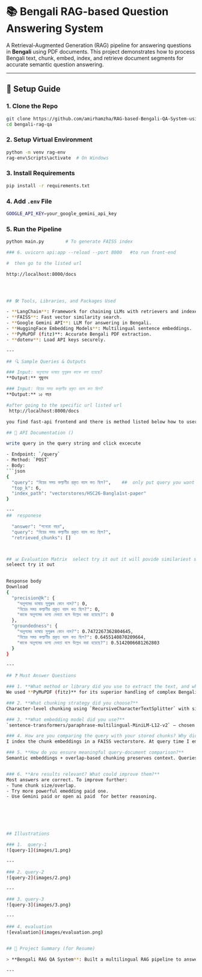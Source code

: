 
# 📚 Bengali RAG-based Question Answering System

A Retrieval-Augmented Generation (RAG) pipeline for answering questions in **Bengali** using PDF documents. This project demonstrates how to process Bengali text, chunk, embed, index, and retrieve document segments for accurate semantic question answering.

---

## 🚀 Setup Guide

### 1. Clone the Repo
```bash
git clone https://github.com/amirhamzha/RAG-based-Bengali-QA-System-using-Gemini-FAISS.git
cd bengali-rag-qa
```

### 2. Setup Virtual Environment
```bash
python -m venv rag-env
rag-env\Scripts\activate  # On Windows
```

### 3. Install Requirements
```bash
pip install -r requirements.txt
```

### 4. Add `.env` File
```bash
GOOGLE_API_KEY=your_google_gemini_api_key
```

### 5. Run the Pipeline
```bash
python main.py        # To generate FAISS index

### 6. uvicorn api:app --reload --port 8000   #to run front-end

#  then go to the listed url 

http://localhost:8000/docs




## 🛠️ Tools, Libraries, and Packages Used

- **LangChain**: Framework for chaining LLMs with retrievers and indexes.
- **FAISS**: Fast vector similarity search.
- **Google Gemini API**: LLM for answering in Bengali.
- **HuggingFace Embedding Models**: Multilingual sentence embeddings.
- **PyMuPDF (fitz)**: Accurate Bengali PDF extraction.
- **dotenv**: Load API keys securely.

---

## 🔍 Sample Queries & Outputs

### Input: অনুপমের ভাষায় সুপুরুষ কাকে বলা হয়েছে?
**Output:** শুম্ভুনাথ

### Input: বিয়ের সময় কল্যাণীর প্রকৃত বয়স কত ছিল?
**Output:** ১৫ বছর

#after going to the specific url listed url 
 http://localhost:8000/docs

you find fast-api frontend and there is method listed below how to user input 

## 📖 API Documentation ()

write query in the query string and click excecute

- Endpoint: `/query`
- Method: `POST`
- Body:
```json
{
  "query": "বিয়ের সময় কল্যাণীর প্রকৃত বয়স কত ছিল?",    ##  only put query you want search top k and index are alrady given 
  "top_k": 6,
  "index_path": "vectorstores/HSC26-Bangla1st-paper"
}

---
##  responese 

  "answer": "পনেরো বছর",
  "query": "বিয়ের সময় কল্যাণীর প্রকৃত বয়স কত ছিল?",
  "retrieved_chunks": []



## 📊 Evaluation Matrix  select try it out it will povide similariest score of preselect queries and also for test cases
seleect try it out 

	
Response body
Download
{
  "precision@k": {
    "অনুপমের ভাষায় সুপুরুষ কোন নাম?": 0,
    "বিয়ের সময় কল্যাণীর প্রকৃত বয়স কত ছিল?": 0,
    "কাকে অনুপমের ভাগ্য দেবতা বলে উল্লেখ করা হয়েছে?": 0
  },
  "groundedness": {
    "অনুপমের ভাষায় সুপুরুষ কোন নাম?": 0.7472267362804645,
    "বিয়ের সময় কল্যাণীর প্রকৃত বয়স কত ছিল?": 0.6455140870209664,
    "কাকে অনুপমের ভাগ্য দেবতা বলে উল্লেখ করা হয়েছে?": 0.5142006681262803
  }
}

---

## ❓ Must Answer Questions

### 1. **What method or library did you use to extract the text, and why?**
We used **PyMuPDF (fitz)** for its superior handling of complex Bengali fonts and layouts. Standard extractors like PyPDF2 missed important glyphs.

### 2. **What chunking strategy did you choose?**
Character-level chunking using `RecursiveCharacterTextSplitter` with size = 5000 and overlap = 1100. This ensures semantic continuity in low-resource languages.

### 3. **What embedding model did you use?**
`sentence-transformers/paraphrase-multilingual-MiniLM-L12-v2` — chosen for its lightweight footprint and strong performance across many languages including Bengali.

### 4. How are you comparing the query with your stored chunks? Why did you choose this similarity method and storage setup?
I index the chunk embeddings in a FAISS vectorstore. At query time I embed the question identically, then run a cosine‑similarity nearest‑neighbor search. FAISS gives millisecond lookups, and cosine similarity is ideal for direction‑based comparisons in embedding space.

### 5. **How do you ensure meaningful query-document comparison?**
Semantic embeddings + overlap-based chunking preserves context. Queries are matched to top-K relevant chunks before LLM processing.If a query is too vague (e.g. “age”), the top similarities will all be low—you can detect that via a threshold and then prompt for clarification or fall back to a simple keyword search.


### 6. **Are results relevant? What could improve them?**
Most answers are correct. To improve further:
- Tune chunk size/overlap.
- Try more powerful emedding paid one.
- Use Gemini paid or open ai paid  for better reasoning.






## Illustrations

### 1.  query-1
![query-1](images/1.png)

---

### 2. query-2 
![query-2](images/2.png)

---

### 3. query-3  
![query-3](images/3.png)

---

### 4. evaluation  
![evaluation](images/evaluation.png)


## 📌 Project Summary (for Resume)

> **Bengali RAG QA System**: Built a multilingual RAG pipeline to answer factual questions from Bengali literature using Gemini and HuggingFace embeddings. PDF to FAISS indexing, retrieval + LLM-based response. Used in education/NLP domains.

---



